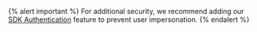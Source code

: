 {% alert important %}
For additional security, we recommend adding our [SDK Authentication]({{site.baseurl}}/developer_guide/platform_wide/sdk_authentication/) feature to prevent user impersonation.
{% endalert %}